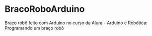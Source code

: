 # BracoRoboArduino
Braço robô feito com Arduino no curso da Alura - Arduino e Robótica: Programando um braço robô
